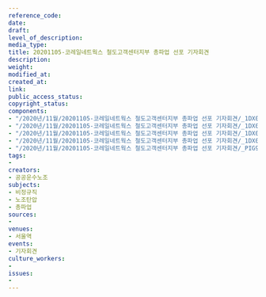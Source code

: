 ```yaml
---
reference_code: 
date: 
draft: 
level_of_description: 
media_type: 
title: 20201105-코레일네트웍스 철도고객센터지부 총파업 선포 기자회견
description: 
weight: 
modified_at: 
created_at: 
link: 
public_access_status: 
copyright_status: 
components:
- "/2020년/11월/20201105-코레일네트웍스 철도고객센터지부 총파업 선포 기자회견/_1DX0037.JPG"
- "/2020년/11월/20201105-코레일네트웍스 철도고객센터지부 총파업 선포 기자회견/_1DX0029.JPG"
- "/2020년/11월/20201105-코레일네트웍스 철도고객센터지부 총파업 선포 기자회견/_1DX0071.JPG"
- "/2020년/11월/20201105-코레일네트웍스 철도고객센터지부 총파업 선포 기자회견/_1DX0055.JPG"
- "/2020년/11월/20201105-코레일네트웍스 철도고객센터지부 총파업 선포 기자회견/_PIG9471.JPG"
tags:
- 
creators:
- 공공운수노조
subjects:
- 비정규직
- 노조탄압
- 총파업
sources:
- 
venues:
- 서울역
events:
- 기자회견
culture_workers:
- 
issues:
- 
---
```


